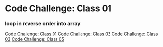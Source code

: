 # Code Challenge: Class 01

### loop in reverse order into array

[Code Challenge: Class 01](https://github.com/MumenAlmadaineh/data-structures-and-algorithms/pull/2)
[Code Challenge: Class 02](https://github.com/MumenAlmadaineh/data-structures-and-algorithms/pull/4)
[Code Challenge: Class 03](https://github.com/MumenAlmadaineh/data-structures-and-algorithms/pull/5)
[Code Challenge: Class 05](https://github.com/MumenAlmadaineh/data-structures-and-algorithms/pull/7)

